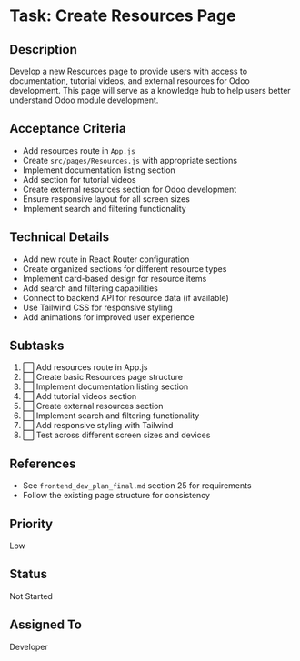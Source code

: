 # Task: Create Resources Page

## Description
Develop a new Resources page to provide users with access to documentation, tutorial videos, and external resources for Odoo development. This page will serve as a knowledge hub to help users better understand Odoo module development.

## Acceptance Criteria
- Add resources route in `App.js`
- Create `src/pages/Resources.js` with appropriate sections
- Implement documentation listing section
- Add section for tutorial videos
- Create external resources section for Odoo development
- Ensure responsive layout for all screen sizes
- Implement search and filtering functionality

## Technical Details
- Add new route in React Router configuration
- Create organized sections for different resource types
- Implement card-based design for resource items
- Add search and filtering capabilities
- Connect to backend API for resource data (if available)
- Use Tailwind CSS for responsive styling
- Add animations for improved user experience

## Subtasks
1. ⬜ Add resources route in App.js
2. ⬜ Create basic Resources page structure
3. ⬜ Implement documentation listing section
4. ⬜ Add tutorial videos section
5. ⬜ Create external resources section
6. ⬜ Implement search and filtering functionality
7. ⬜ Add responsive styling with Tailwind
8. ⬜ Test across different screen sizes and devices

## References
- See `frontend_dev_plan_final.md` section 25 for requirements
- Follow the existing page structure for consistency

## Priority
Low

## Status
Not Started

## Assigned To
Developer 